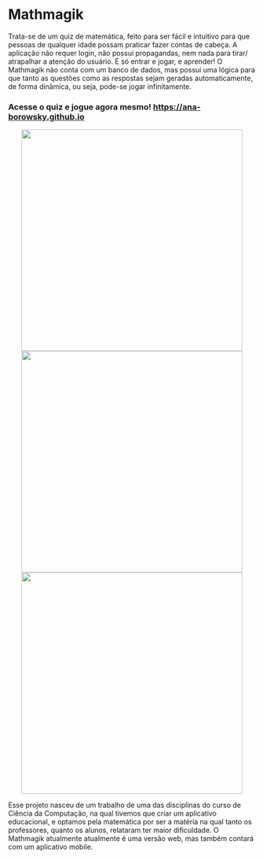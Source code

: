 # Mathmagik

Trata-se de um quiz de matemática, feito para ser fácil e intuitivo para que pessoas de qualquer idade possam praticar fazer contas de cabeça. A aplicação não requer login, não possui propagandas, nem nada para tirar/ atrapalhar a atenção do usuário. É só entrar e jogar, e aprender! O Mathmagik não conta com um banco de dados, mas possui uma lógica para que tanto as questões como as respostas sejam geradas automaticamente, de forma dinâmica, ou seja, pode-se jogar infinitamente.

### Acesse o quiz e jogue agora mesmo! https://ana-borowsky.github.io

<p align="center">
<img width="450" src="src/to_readme/quiz"><br>
<img width="450" src="src/to_readme/points"><br>
<img width="450" src="src/to_readme/options"><br>
</p>

Esse projeto nasceu de um trabalho de uma das disciplinas do curso de Ciência da Computação, na qual tivemos que criar um aplicativo educacional, e optamos pela matemática por ser a matéria na qual tanto os professores, quanto os alunos, relataram ter maior dificuldade. 
O Mathmagik atualmente atualmente é uma versão web, mas também contará com um aplicativo mobile. 
